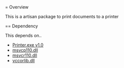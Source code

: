 = Overview

This is a artisan package to print documents to a printer

== Dependency

This depends on..

* [Printer.exe v1.0](https://github.com/NUBIC/Printer/release://github.com/NUBIC/Printer/releases/download/v1.0/Printer.exe)
* [msvcp110.dll](https://github.com/NUBIC/Printer/releases/download/v1.1.0/msvcp110.dll)
* [msvcr110.dll](https://github.com/NUBIC/Printer/releases/download/v1.1.0/msvcr110.dll)
* [vccorlib.dll](https://github.com/NUBIC/Printer/releases/download/v1.1.0/vccorlib110.dll)

